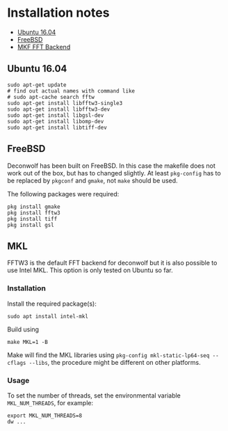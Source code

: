# Installation notes

 - [Ubuntu 16.04](#ubuntu-16.04)
 - [FreeBSD](#FreeBSD)
 - [MKF FFT Backend](#MKL)

## Ubuntu 16.04
``` shell
sudo apt-get update
# find out actual names with command like
# sudo apt-cache search fftw
sudo apt-get install libfftw3-single3
sudo apt-get install libfftw3-dev
sudo apt-get install libgsl-dev
sudo apt-get install libomp-dev
sudo apt-get install libtiff-dev
```
## FreeBSD
Deconwolf has been built on FreeBSD. In this case the makefile does not
work out of the box, but has to changed slightly. At least `pkg-config` has
to be replaced by `pkgconf` and `gmake`, not `make` should be used.

The following packages were required:
``` shell
pkg install gmake
pkg install fftw3
pkg install tiff
pkg install gsl
```

## MKL
FFTW3 is the default FFT backend for deconwolf but it is also possible to use
Intel MKL. This option is only tested on Ubuntu so far.

### Installation
Install the required package(s):

``` shel
sudo apt install intel-mkl
```

Build using

``` shell
make MKL=1 -B
```

Make will find the MKL libraries using
`pkg-config mkl-static-lp64-seq --cflags --libs`, the procedure
might be different on other platforms.

### Usage
To set the number of threads, set the environmental variable
`MKL_NUM_THREADS`, for example:
``` shell
export MKL_NUM_THREADS=8
dw ...
```
